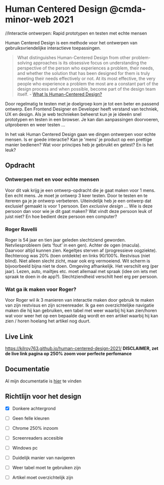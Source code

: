 

# Human Centered Design @cmda-minor-web 2021
//Interactie ontwerpen: Rapid prototypen en testen met echte mensen

Human Centered Design is een  methode voor het ontwerpen van gebruiksvriendelijke interactieve toepassingen. 

> What distinguishes Human-Centered Design from other problem-solving approaches is its obsessive focus on understanding the perspective of the person who experiences a problem, their needs, and whether the solution that has been designed for them is truly meeting their needs effectively or not. At its most effective, the very people who experience a problem the most are a constant part of the design process and when possible, become part of the design team itself. - [What Is Human-Centered Design?](https://medium.com/dc-design/what-is-human-centered-design-6711c09e2779)

Door regelmatig te testen met je doelgroep kom je tot een beter en passend ontwerp. Een Frontend Designer en Developer heeft verstand van techniek, UX en design. Als je web technieken beheerst kun je je ideeën snel prototypen en testen in een browser. Je kan dan aanpassingen doorvoeren, uitproberen en weer testen ...

In het vak Human Centered Design gaan we dingen ontwerpen voor echte mensen. Is er goede interactie? Kan je 'mens' je product op een prettige manier bedienen? Wat voor principes heb je gebruikt en getest? En is het leuk?


## Opdracht

### Ontwerpen met en voor echte mensen

Voor dit vak krijg je een ontwerp-opdracht die je gaat maken voor 1 mens. Een echt mens. Je moet je ontwerp 3 keer testen. Door te testen en te itereren ga je je ontwerp verbeteren. Uiteindelijk heb je een ontwerp dat exclusief gemaakt is voor 1 persoon. Een _exclusive design_ ... Wie is deze persoon dan voor wie je dit gaat maken? Wat vindt deze persoon leuk of juist niet? En hoe bedient deze persoon een computer?

### Roger Ravelli
Roger is 54 jaar en tien jaar geleden slechtziend geworden. Netvliesprobleem (iets ‘fout’ in een gen). Achter de ogen (macula). Daarvoor altijd kunnen zien. Kegeltjes sterven af (progressieve oogziekte). Rechteroog was 20% (toen ontdekte) en links 90/100%. Restvisus (niet blind). Niet alleen slecht zicht, maar ook erg vermoeiend. Wit scherm is bijvoorbeeld bijna niet te doen. Omgeving afhankelijk. Het verschilt erg (per jaar). Lezen, auto, mailtjes etc. moet allemaal met spraak (idee om iets met spraak te doen in de app?). Slechtziendheid verschilt heel erg per persoon.

### Wat ga ik maken voor Roger?
Voor Roger wil ik 3 manieren van interactie maken door gebruik te maken van zijn restvisus en zijn screenreader. Ik ga een overzichtelijke navigatie maken die hij kan gebruiken, een tabel met weer waarbij hij kan zien/horen wat voor weer het op een bepaalde dag wordt en een artikel waarbij hij kan zien / horen hoelang het artikel nog duurt.


## Live Link
https://kilroy763.github.io/human-centered-design-2021/
**DISCLAIMER, zet de live link pagina op 250% zoom voor perfecte perfomance**

## Documentatie
Al mijn documentatie is [hier](https://github.com/kilroy763/human-centered-design-2021/wiki/Human-Centered-Design---Roger) te vinden

## Richtlijn voor het design
- [x]  Donkere achtergrond
- [ ]  Geen felle kleuren
- [ ]  Chrome 250% inzoom
- [ ]  Screenreaders accesible
- [ ]  Windows pc 
- [ ]  Duidelijk manier van navigeren
- [ ]  Weer tabel moet te gebruiken zijn
- [ ]  Artikel moet overzichtelijk zijn

